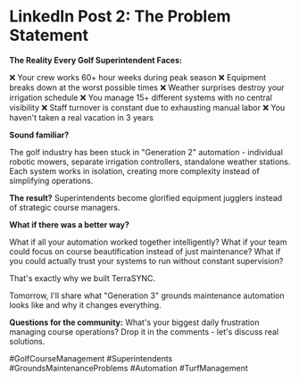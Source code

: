 # LinkedIn Post 2: The Problem Statement

**The Reality Every Golf Superintendent Faces:**

❌ Your crew works 60+ hour weeks during peak season
❌ Equipment breaks down at the worst possible times
❌ Weather surprises destroy your irrigation schedule
❌ You manage 15+ different systems with no central visibility
❌ Staff turnover is constant due to exhausting manual labor
❌ You haven't taken a real vacation in 3 years

**Sound familiar?**

The golf industry has been stuck in "Generation 2" automation - individual robotic mowers, separate irrigation controllers, standalone weather stations. Each system works in isolation, creating more complexity instead of simplifying operations.

**The result?** Superintendents become glorified equipment jugglers instead of strategic course managers.

**What if there was a better way?**

What if all your automation worked together intelligently? What if your team could focus on course beautification instead of just maintenance? What if you could actually trust your systems to run without constant supervision?

That's exactly why we built TerraSYNC.

Tomorrow, I'll share what "Generation 3" grounds maintenance automation looks like and why it changes everything.

**Questions for the community:**
What's your biggest daily frustration managing course operations? Drop it in the comments - let's discuss real solutions.

#GolfCourseManagement #Superintendents #GroundsMaintenanceProblems #Automation #TurfManagement
